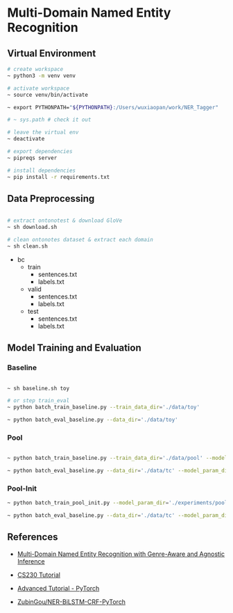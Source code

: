
# Multi-Domain Named Entity Recognition


## Virtual Environment
```bash
# create workspace
~ python3 -m venv venv

# activate workspace
~ source venv/bin/activate

~ export PYTHONPATH="${PYTHONPATH}:/Users/wuxiaopan/work/NER_Tagger"

# ~ sys.path # check it out

# leave the virtual env
~ deactivate

# export dependencies
~ pipreqs server

# install dependencies
~ pip install -r requirements.txt
```


## Data Preprocessing

```bash

# extract ontonotest & download GloVe
~ sh download.sh

# clean ontonotes dataset & extract each domain
~ sh clean.sh
```

- bc
  - train
    - sentences.txt
    - labels.txt
  - valid
    - sentences.txt
    - labels.txt
  - test
    - sentences.txt
    - labels.txt



## Model Training and Evaluation

### Baseline

```bash

~ sh baseline.sh toy

# or step train_eval
~ python batch_train_baseline.py --train_data_dir='./data/toy'

~ python batch_eval_baseline.py --data_dir='./data/toy'
```


### Pool
```bash

~ python batch_train_baseline.py --train_data_dir='./data/pool' --model_param_dir='./experiments/pool'

~ python batch_eval_baseline.py --data_dir='./data/tc' --model_param_dir='./experiments/pool'
```


### Pool-Init

```bash
~ python batch_train_pool_init.py --model_param_dir='./experiments/pool_init'

~ python batch_eval_baseline.py --data_dir='./data/tc' --model_param_dir='./experiments/pool_init'
```


## References

- [Multi-Domain Named Entity Recognition with Genre-Aware and Agnostic Inference](https://www.aclweb.org/anthology/2020.acl-main.750.pdf)


- [CS230 Tutorial](https://cs230.stanford.edu/blog/namedentity/)


- [Advanced Tutorial - PyTorch](https://pytorch.org/tutorials/beginner/nlp/advanced_tutorial.html)


- [ZubinGou/NER-BiLSTM-CRF-PyTorch](https://github.com/ZubinGou/NER-BiLSTM-CRF-PyTorch/tree/0146defefcc088b045016bafe5ea326fc52c7027)

